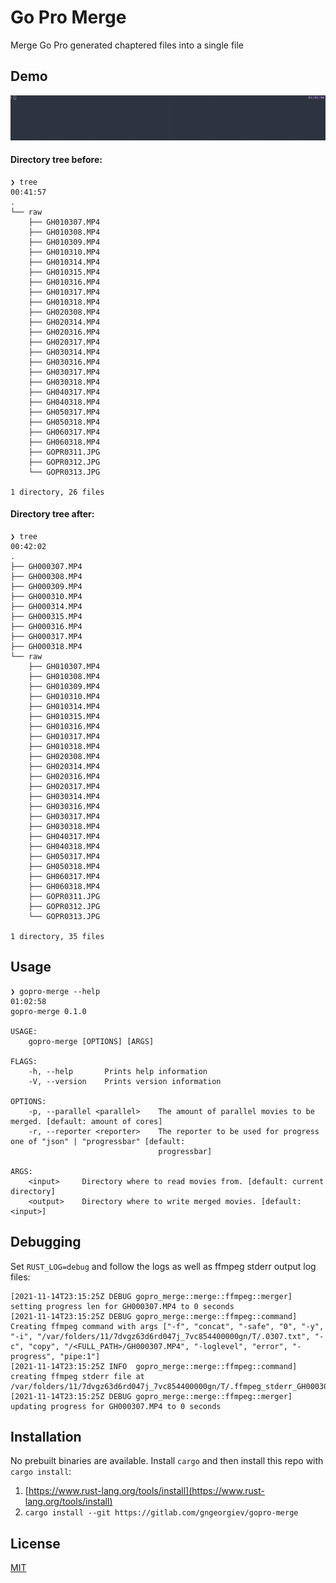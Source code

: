 # Go Pro Merge

Merge Go Pro generated chaptered files into a single file

## Demo

![Demo](./resources/screencap.gif)

#### Directory tree before:

```shell
❯ tree                                                                                                                                                00:41:57
.
└── raw
    ├── GH010307.MP4
    ├── GH010308.MP4
    ├── GH010309.MP4
    ├── GH010310.MP4
    ├── GH010314.MP4
    ├── GH010315.MP4
    ├── GH010316.MP4
    ├── GH010317.MP4
    ├── GH010318.MP4
    ├── GH020308.MP4
    ├── GH020314.MP4
    ├── GH020316.MP4
    ├── GH020317.MP4
    ├── GH030314.MP4
    ├── GH030316.MP4
    ├── GH030317.MP4
    ├── GH030318.MP4
    ├── GH040317.MP4
    ├── GH040318.MP4
    ├── GH050317.MP4
    ├── GH050318.MP4
    ├── GH060317.MP4
    ├── GH060318.MP4
    ├── GOPR0311.JPG
    ├── GOPR0312.JPG
    └── GOPR0313.JPG

1 directory, 26 files
```

#### Directory tree after:

```shell
❯ tree                                                                                                                                                00:42:02
.
├── GH000307.MP4
├── GH000308.MP4
├── GH000309.MP4
├── GH000310.MP4
├── GH000314.MP4
├── GH000315.MP4
├── GH000316.MP4
├── GH000317.MP4
├── GH000318.MP4
└── raw
    ├── GH010307.MP4
    ├── GH010308.MP4
    ├── GH010309.MP4
    ├── GH010310.MP4
    ├── GH010314.MP4
    ├── GH010315.MP4
    ├── GH010316.MP4
    ├── GH010317.MP4
    ├── GH010318.MP4
    ├── GH020308.MP4
    ├── GH020314.MP4
    ├── GH020316.MP4
    ├── GH020317.MP4
    ├── GH030314.MP4
    ├── GH030316.MP4
    ├── GH030317.MP4
    ├── GH030318.MP4
    ├── GH040317.MP4
    ├── GH040318.MP4
    ├── GH050317.MP4
    ├── GH050318.MP4
    ├── GH060317.MP4
    ├── GH060318.MP4
    ├── GOPR0311.JPG
    ├── GOPR0312.JPG
    └── GOPR0313.JPG

1 directory, 35 files
```

## Usage

```shell
❯ gopro-merge --help                                                                                                                                  01:02:58
gopro-merge 0.1.0

USAGE:
    gopro-merge [OPTIONS] [ARGS]

FLAGS:
    -h, --help       Prints help information
    -V, --version    Prints version information

OPTIONS:
    -p, --parallel <parallel>    The amount of parallel movies to be merged. [default: amount of cores]
    -r, --reporter <reporter>    The reporter to be used for progress one of "json" | "progressbar" [default:
                                 progressbar]

ARGS:
    <input>     Directory where to read movies from. [default: current directory]
    <output>    Directory where to write merged movies. [default: <input>]
```

## Debugging

Set `RUST_LOG=debug` and follow the logs as well as ffmpeg stderr output log files:

```shell
[2021-11-14T23:15:25Z DEBUG gopro_merge::merge::ffmpeg::merger] setting progress len for GH000307.MP4 to 0 seconds
[2021-11-14T23:15:25Z DEBUG gopro_merge::merge::ffmpeg::command] Creating ffmpeg command with args ["-f", "concat", "-safe", "0", "-y", "-i", "/var/folders/11/7dvgz63d6rd047j_7vc854400000gn/T/.0307.txt", "-c", "copy", "/<FULL_PATH>/GH000307.MP4", "-loglevel", "error", "-progress", "pipe:1"]
[2021-11-14T23:15:25Z INFO  gopro_merge::merge::ffmpeg::command] creating ffmpeg stderr file at /var/folders/11/7dvgz63d6rd047j_7vc854400000gn/T/.ffmpeg_stderr_GH000307.MP4.log
[2021-11-14T23:15:25Z DEBUG gopro_merge::merge::ffmpeg::merger] updating progress for GH000307.MP4 to 0 seconds
```

## Installation

No prebuilt binaries are available. Install `cargo` and then install this repo with `cargo install`:

1. [https://www.rust-lang.org/tools/install](https://www.rust-lang.org/tools/install)
1. `cargo install --git https://gitlab.com/gngeorgiev/gopro-merge`

## License

[MIT](LICENSE)
